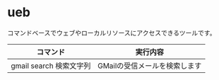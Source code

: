 # ueb

コマンドベースでウェブやローカルリソースにアクセスできるツールです。

|コマンド|実行内容|
|-|-|
|gmail search 検索文字列|GMailの受信メールを検索します|


